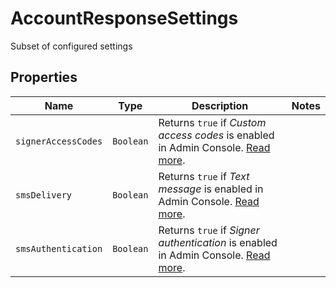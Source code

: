 

# AccountResponseSettings

Subset of configured settings

## Properties

| Name | Type | Description | Notes |
|------------ | ------------- | ------------- | -------------|
| `signerAccessCodes` | ```Boolean``` |  Returns `true` if _Custom access codes_ is enabled in Admin Console. [Read more](https://developers.hellosign.com/docs/sms-tools/walkthrough).  |  |
| `smsDelivery` | ```Boolean``` |  Returns `true` if _Text message_ is enabled in Admin Console. [Read more](https://developers.hellosign.com/docs/sms-tools/walkthrough).  |  |
| `smsAuthentication` | ```Boolean``` |  Returns `true` if _Signer authentication_ is enabled in Admin Console. [Read more](https://developers.hellosign.com/docs/sms-tools/walkthrough).  |  |



